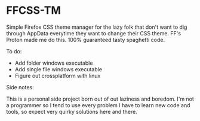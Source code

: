 # FFCSS-TM

Simple Firefox CSS theme manager for the lazy folk that don't want to dig through AppData everytime they want to change their CSS theme. 
FF's Proton made me do this. 100% guaranteed tasty spaghetti code.

To do:

- Add folder windows executable
- Add single file windows executable
- Figure out crossplatform with linux


Side notes:

This is a personal side project born out of out laziness and boredom. I'm not a programmer so I tend to use every problem I have to learn new code and tools, so expect very quirky solutions here and there.
